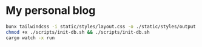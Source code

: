 # My personal blog
```sh
bunx tailwindcss -i static/styles/layout.css -o ./static/styles/output.css --watch
chmod +x ./scripts/init-db.sh && ./scripts/init-db.sh
cargo watch -x run
```


